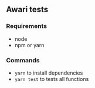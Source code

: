 ## Awari tests

### Requirements

- node
- npm or yarn

### Commands

- `yarn` to install dependencies
- `yarn test` to tests all functions
